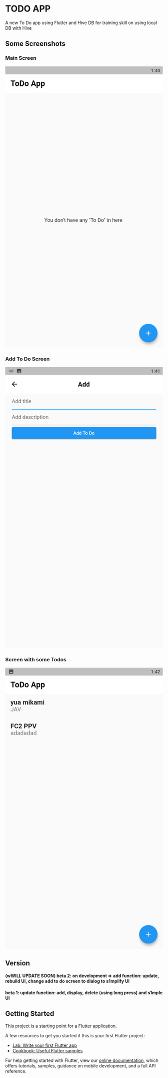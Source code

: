 # TODO APP

A new To Do app using Flutter and Hive DB for training skill on using local DB with Hive

## Some Screenshots

### Main Screen
![alt text](https://github.com/dungngminh/ToDo-app/blob/master/screenshots/mainscreen.png)

### Add To Do Screen
![alt text](https://github.com/dungngminh/ToDo-app/blob/master/screenshots/add%20to%20do.png)

### Screen with some Todos
![alt text](https://github.com/dungngminh/ToDo-app/blob/master/screenshots/screen%20with%20some%20todo.png)

## Version
  #### (wWILL UPDATE SOON) beta 2: on development => add function: update, rebuild UI, change add to do screen to dialog to s1mplify UI
  #### beta 1: update function: add, display, delete (using long press) and s1mple UI

## Getting Started

This project is a starting point for a Flutter application.

A few resources to get you started if this is your first Flutter project:

- [Lab: Write your first Flutter app](https://flutter.dev/docs/get-started/codelab)
- [Cookbook: Useful Flutter samples](https://flutter.dev/docs/cookbook)

For help getting started with Flutter, view our
[online documentation](https://flutter.dev/docs), which offers tutorials,
samples, guidance on mobile development, and a full API reference.
